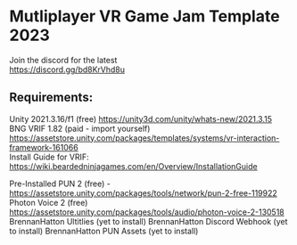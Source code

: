 # Mutliplayer VR Game Jam Template 2023

Join the discord for the latest  <br />
https://discord.gg/bd8KrVhd8u

## Requirements:

Unity 2021.3.16/f1 (free) https://unity3d.com/unity/whats-new/2021.3.15  <br />
BNG VRIF 1.82 (paid - import yourself) https://assetstore.unity.com/packages/templates/systems/vr-interaction-framework-161066  <br />
Install Guide for VRIF: https://wiki.beardedninjagames.com/en/Overview/InstallationGuide <br />

Pre-Installed
PUN 2 (free) - https://assetstore.unity.com/packages/tools/network/pun-2-free-119922 <br />
Photon Voice 2 (free) https://assetstore.unity.com/packages/tools/audio/photon-voice-2-130518 <br />
BrennanHatton Ultitlies (yet to install)
BrennanHatton Discord Webhook (yet to install)
BrennanHatton PUN Assets (yet to install)
